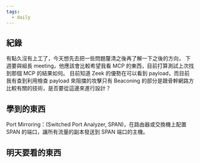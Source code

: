 ```yaml
---
tags:
  - daily
---
```

## 紀錄
有點久沒有上工了，今天想先去把一些問題釐清之後再了解一下之後的方向，
下週要與組長 meeting，他應該會比較希望我看 MCP 的東西，目前打算測試上次找到那個 MCP 的結果如何。
目前知道 Zeek 的優勢在可以看到 payload，而目前我有查到利用檢查 payload 來阻擋的攻擊只有 Beaconing 的部分是跟骨幹網路方比較有關的技術，是否要從這邊來進行設計？
## 學到的東西
Port Mirroring：(Switched Port Analyzer, SPAN)，在路由器或交換機上配置 SPAN 的端口，讓所有流量的副本發送到 SPAN 端口的主機。
## 明天要看的東西
